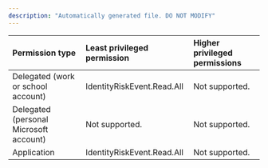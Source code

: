 ```yaml
---
description: "Automatically generated file. DO NOT MODIFY"
---
```


|Permission type|Least privileged permission|Higher privileged permissions|
|:---|:---|:---|
|Delegated (work or school account)|IdentityRiskEvent.Read.All|Not supported.|
|Delegated (personal Microsoft account)|Not supported.|Not supported.|
|Application|IdentityRiskEvent.Read.All|Not supported.|

